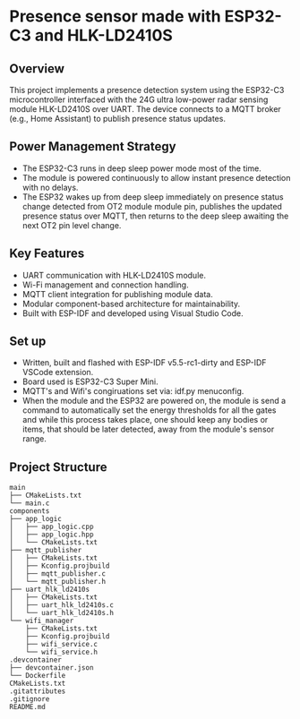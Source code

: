 # Presence sensor made with ESP32-C3 and HLK-LD2410S

## Overview
This project implements a presence detection system using the ESP32-C3 microcontroller interfaced with the 24G ultra low-power radar sensing module HLK-LD2410S over UART. The device connects to a MQTT broker (e.g., Home Assistant) to publish presence status updates.

## Power Management Strategy
* The ESP32-C3 runs in deep sleep power mode most of the time.
* The module is powered continuously to allow instant presence detection with no delays.
* The ESP32 wakes up from deep sleep immediately on presence status change detected from OT2 module module pin, publishes the updated presence status over MQTT, then returns to the deep sleep awaiting the next OT2 pin level change.

## Key Features
* UART communication with HLK-LD2410S module.
* Wi-Fi management and connection handling.
* MQTT client integration for publishing module data.
* Modular component-based architecture for maintainability.
* Built with ESP-IDF and developed using Visual Studio Code.

## Set up
- Written, built and flashed with ESP-IDF v5.5-rc1-dirty and ESP-IDF VSCode extension.
- Board used is ESP32-C3 Super Mini.
- MQTT's and Wifi's congiruations set via: idf.py menuconfig.
- When the module and the ESP32 are powered on, the module is send a command to automatically set the energy thresholds for all the gates and while this process takes place, one should keep any bodies or items, that should be later detected, away from the module's sensor range.

## Project Structure
    main  
    ├── CMakeLists.txt  
    └── main.c  
    components
    ├── app_logic
    │   ├── app_logic.cpp
    │   ├── app_logic.hpp
    │   └── CMakeLists.txt
    ├── mqtt_publisher
    │   ├── CMakeLists.txt
    │   ├── Kconfig.projbuild
    │   ├── mqtt_publisher.c
    │   └── mqtt_publisher.h
    ├── uart_hlk_ld2410s
    │   ├── CMakeLists.txt
    │   ├── uart_hlk_ld2410s.c
    │   └── uart_hlk_ld2410s.h
    └── wifi_manager
        ├── CMakeLists.txt
        ├── Kconfig.projbuild
        ├── wifi_service.c
        └── wifi_service.h 
    .devcontainer
    ├── devcontainer.json
    └── Dockerfile
    CMakeLists.txt  
    .gitattributes  
    .gitignore  
    README.md  

